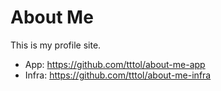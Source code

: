 # About Me
This is my profile site.  
- App: https://github.com/tttol/about-me-app
- Infra: https://github.com/tttol/about-me-infra